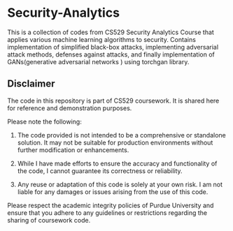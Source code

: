 # Security-Analytics
This is a collection of codes from CS529 Security Analytics Course that applies various machine learning algorithms to security.
Contains implementation of simplified black-box attacks, implementing adversarial attack methods, defenses against attacks, and finally implementation of GANs(generative adversarial networks ) using torchgan library.

## Disclaimer

The code in this repository is part of CS529 coursework. It is shared here for reference and demonstration purposes.

Please note the following:

1. The code provided is not intended to be a comprehensive or standalone solution. It may not be suitable for production environments without further modification or enhancements.

2. While I have made efforts to ensure the accuracy and functionality of the code, I cannot guarantee its correctness or reliability.

3. Any reuse or adaptation of this code is solely at your own risk. I am not liable for any damages or issues arising from the use of this code.

Please respect the academic integrity policies of Purdue University and ensure that you adhere to any guidelines or restrictions regarding the sharing of coursework code.
